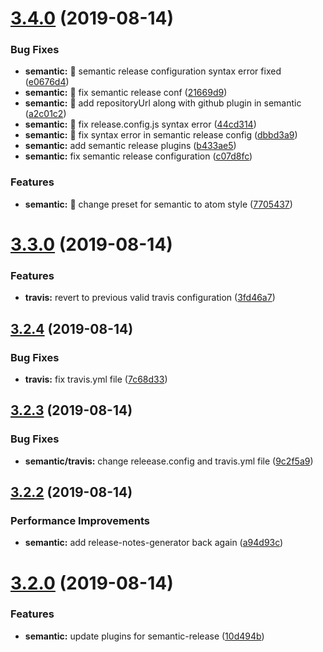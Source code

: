 # [3.4.0](https://github.com/adeelibr/learn-semantic-release/compare/v3.3.0...v3.4.0) (2019-08-14)


### Bug Fixes

* **semantic:** :green_heart: semantic release configuration syntax error fixed ([e0676d4](https://github.com/adeelibr/learn-semantic-release/commit/e0676d4))
* **semantic:** :racehorse: fix semantic release conf ([21669d9](https://github.com/adeelibr/learn-semantic-release/commit/21669d9))
* **semantic:** :tada: add repositoryUrl along with github plugin in semantic ([a2c01c2](https://github.com/adeelibr/learn-semantic-release/commit/a2c01c2))
* **semantic:** :tada: fix release.config.js syntax error ([44cd314](https://github.com/adeelibr/learn-semantic-release/commit/44cd314))
* **semantic:** :tada: fix syntax error in semantic release config ([dbbd3a9](https://github.com/adeelibr/learn-semantic-release/commit/dbbd3a9))
* **semantic:** add semantic release plugins ([b433ae5](https://github.com/adeelibr/learn-semantic-release/commit/b433ae5))
* **semantic:** fix semantic release configuration ([c07d8fc](https://github.com/adeelibr/learn-semantic-release/commit/c07d8fc))


### Features

* **semantic:** :racehorse: change preset for semantic to atom style ([7705437](https://github.com/adeelibr/learn-semantic-release/commit/7705437))

# [3.3.0](https://github.com/adeelibr/learn-semantic-release/compare/v3.2.4...v3.3.0) (2019-08-14)


### Features

* **travis:** revert to previous valid travis configuration ([3fd46a7](https://github.com/adeelibr/learn-semantic-release/commit/3fd46a7))

## [3.2.4](https://github.com/adeelibr/learn-semantic-release/compare/v3.2.3...v3.2.4) (2019-08-14)


### Bug Fixes

* **travis:** fix travis.yml file ([7c68d33](https://github.com/adeelibr/learn-semantic-release/commit/7c68d33))

## [3.2.3](https://github.com/adeelibr/learn-semantic-release/compare/v3.2.2...v3.2.3) (2019-08-14)


### Bug Fixes

* **semantic/travis:** change releease.config and travis.yml file ([9c2f5a9](https://github.com/adeelibr/learn-semantic-release/commit/9c2f5a9))

## [3.2.2](https://github.com/adeelibr/learn-semantic-release/compare/v3.2.1...v3.2.2) (2019-08-14)


### Performance Improvements

* **semantic:** add release-notes-generator back again ([a94d93c](https://github.com/adeelibr/learn-semantic-release/commit/a94d93c))

# [3.2.0](https://github.com/adeelibr/learn-semantic-release/compare/v3.1.0...v3.2.0) (2019-08-14)


### Features

* **semantic:** update plugins for semantic-release ([10d494b](https://github.com/adeelibr/learn-semantic-release/commit/10d494b))
